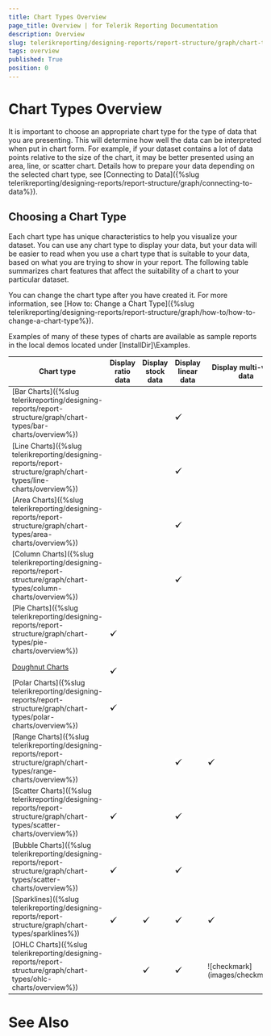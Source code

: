 ```yaml
---
title: Chart Types Overview
page_title: Overview | for Telerik Reporting Documentation
description: Overview
slug: telerikreporting/designing-reports/report-structure/graph/chart-types/overview
tags: overview
published: True
position: 0
---
```


# Chart Types Overview



It is important to choose an appropriate chart type for the type of data that you are presenting. This will determine how         well the data can be interpreted when put in chart form. For example, if your dataset contains a lot of data points relative to         the size of the chart, it may be better presented using an area, line, or scatter chart. Details how to prepare your         data depending on the selected chart type, see [Connecting to Data]({%slug telerikreporting/designing-reports/report-structure/graph/connecting-to-data%}).

## Choosing a Chart Type

Each chart type has unique characteristics to help you visualize your dataset. You can use any chart type to          display your data, but your data will be easier to read when you use a chart type that is suitable to your data,          based on what you are trying to show in your report. The following table summarizes chart features that affect the          suitability of a chart to your particular dataset.

You can change the chart type after you have created it. For more information, see [How to: Change a Chart Type]({%slug telerikreporting/designing-reports/report-structure/graph/how-to/how-to-change-a-chart-type%}).

Examples of many of these types of charts are available as sample reports in the local demos located under [InstallDir]\Examples.


| Chart type | Display ratio data | Display stock data | Display linear data | Display multi-value data |
| ------ | ------ | ------ | ------ | ------ |
|[Bar Charts]({%slug telerikreporting/designing-reports/report-structure/graph/chart-types/bar-charts/overview%})|||  <br/>  ![checkmark](images/checkmark.gif)||
|[Line Charts]({%slug telerikreporting/designing-reports/report-structure/graph/chart-types/line-charts/overview%})|||  <br/>  ![checkmark](images/checkmark.gif)||
|[Area Charts]({%slug telerikreporting/designing-reports/report-structure/graph/chart-types/area-charts/overview%})|||  <br/>  ![checkmark](images/checkmark.gif)||
|[Column Charts]({%slug telerikreporting/designing-reports/report-structure/graph/chart-types/column-charts/overview%})|||  <br/>  ![checkmark](images/checkmark.gif)||
|[Pie Charts]({%slug telerikreporting/designing-reports/report-structure/graph/chart-types/pie-charts/overview%})|  <br/>  ![checkmark](images/checkmark.gif)||||
|[Doughnut Charts](9ed47840-c3ab-48c8-9845-f43066ba981e#choosing-a-chart-type)|  <br/>  ![checkmark](images/checkmark.gif)||||
|[Polar Charts]({%slug telerikreporting/designing-reports/report-structure/graph/chart-types/polar-charts/overview%})|  <br/>  ![checkmark](images/checkmark.gif)||||
|[Range Charts]({%slug telerikreporting/designing-reports/report-structure/graph/chart-types/range-charts/overview%})|||  <br/>  ![checkmark](images/checkmark.gif)|  <br/>  ![checkmark](images/checkmark.gif)|
|[Scatter Charts]({%slug telerikreporting/designing-reports/report-structure/graph/chart-types/scatter-charts/overview%})|  <br/>  ![checkmark](images/checkmark.gif)||  <br/>  ![checkmark](images/checkmark.gif)||
|[Bubble Charts]({%slug telerikreporting/designing-reports/report-structure/graph/chart-types/scatter-charts/overview%})|  <br/>  ![checkmark](images/checkmark.gif)||  <br/>  ![checkmark](images/checkmark.gif)||
|[Sparklines]({%slug telerikreporting/designing-reports/report-structure/graph/chart-types/sparklines%})|  <br/>  ![checkmark](images/checkmark.gif)|  <br/>  ![checkmark](images/checkmark.gif)|  <br/>  ![checkmark](images/checkmark.gif)|  <br/>  ![checkmark](images/checkmark.gif)|
|[OHLC Charts]({%slug telerikreporting/designing-reports/report-structure/graph/chart-types/ohlc-charts/overview%})||  <br/>  ![checkmark](images/checkmark.gif)|  <br/>  ![checkmark](images/checkmark.gif)|  <br/>  ![checkmark](images/checkmark.gif|




# See Also

